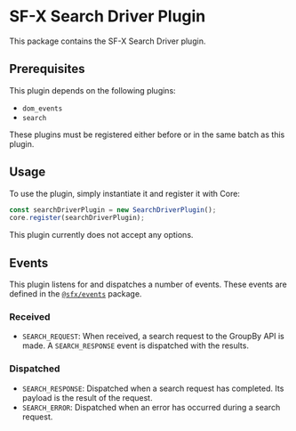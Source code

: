 # SF-X Search Driver Plugin

This package contains the SF-X Search Driver plugin.

## Prerequisites

This plugin depends on the following plugins:

- `dom_events`
- `search`

These plugins must be registered either before or in the same batch as
this plugin.

## Usage

To use the plugin, simply instantiate it and register it with Core:

```js
const searchDriverPlugin = new SearchDriverPlugin();
core.register(searchDriverPlugin);
```

This plugin currently does not accept any options.

## Events

This plugin listens for and dispatches a number of events.
These events are defined in the [`@sfx/events`][sfx-events] package.

[sfx-events]: https://github.com/groupby/sfx-events

### Received

* `SEARCH_REQUEST`: When received, a search request to the GroupBy
  API is made. A `SEARCH_RESPONSE` event is dispatched with the
  results.

### Dispatched

* `SEARCH_RESPONSE`: Dispatched when a search request has
  completed. Its payload is the result of the request.
* `SEARCH_ERROR`: Dispatched when an error has occurred during a
  search request.
